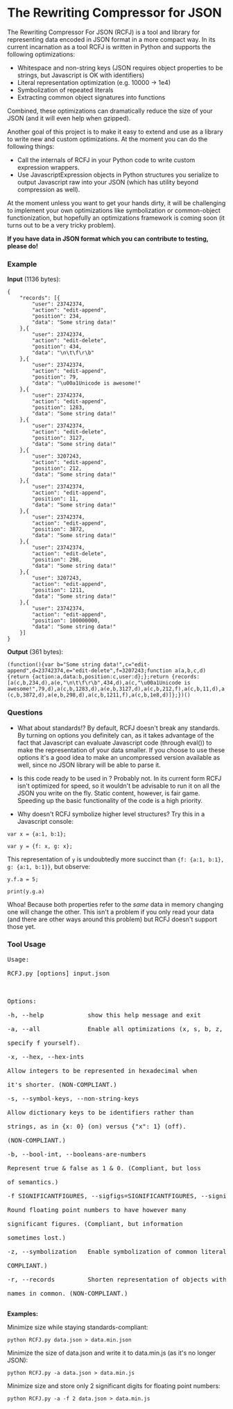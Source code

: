 # The Rewriting Compressor for JSON #

The Rewriting Compressor For JSON (RCFJ) is a tool and library for representing data encoded in JSON format in a more compact way. In its current incarnation as a tool RCFJ is written in Python and supports the following optimizations:
  * Whitespace and non-string keys (JSON requires object properties to be strings, but Javascript is OK with identifiers)
  * Literal representation optimization (e.g. 10000 -> 1e4)
  * Symbolization of repeated literals
  * Extracting common object signatures into functions

Combined, these optimizations can dramatically reduce the size of your JSON (and it will even help when gzipped).

Another goal of this project is to make it easy to extend and use as a library to write new and custom optimizations. At the moment you can do the following things:
  * Call the internals of RCFJ in your Python code to write custom expression wrappers.
  * Use JavascriptExpression objects in Python structures you serialize to output Javascript raw into your JSON (which has utility beyond compression as well).

At the moment unless you want to get your hands dirty, it will be challenging to implement your own optimizations like symbolization or common-object functionization, but hopefully an optimizations framework is coming soon (it turns out to be a very tricky problem).

**If you have data in JSON format which you can contribute to testing, please do!**

### Example ###
**Input** (1136 bytes):
```
{
	"records": [{
		"user": 23742374,
		"action": "edit-append",
		"position": 234,
		"data": "Some string data!"
	},{
		"user": 23742374,
		"action": "edit-delete",
		"position": 434,
		"data": "\n\t\f\r\b"
	},{
		"user": 23742374,
		"action": "edit-append",
		"position": 79,
		"data": "\u00a1Unicode is awesome!"
	},{
		"user": 23742374,
		"action": "edit-append",
		"position": 1283,
		"data": "Some string data!"
	},{
		"user": 23742374,
		"action": "edit-delete",
		"position": 3127,
		"data": "Some string data!"
	},{
		"user": 3207243,
		"action": "edit-append",
		"position": 212,
		"data": "Some string data!"
	},{
		"user": 23742374,
		"action": "edit-append",
		"position": 11,
		"data": "Some string data!"
	},{
		"user": 23742374,
		"action": "edit-append",
		"position": 3872,
		"data": "Some string data!"
	},{
		"user": 23742374,
		"action": "edit-delete",
		"position": 298,
		"data": "Some string data!"
	},{
		"user": 3207243,
		"action": "edit-append",
		"position": 1211,
		"data": "Some string data!"
	},{
		"user": 23742374,
		"action": "edit-append",
		"position": 100000000,
		"data": "Some string data!"
	}]
}
```

**Output** (361 bytes):

`(function(){var b="Some string data!",c="edit-append",d=23742374,e="edit-delete",f=3207243;function a(a,b,c,d){return {action:a,data:b,position:c,user:d};};return {records:[a(c,b,234,d),a(e,"\n\t\f\r\b",434,d),a(c,"\u00a1Unicode is awesome!",79,d),a(c,b,1283,d),a(e,b,3127,d),a(c,b,212,f),a(c,b,11,d),a(c,b,3872,d),a(e,b,298,d),a(c,b,1211,f),a(c,b,1e8,d)]};})()`

### Questions ###
  * What about standards!?
By default, RCFJ doesn't break any standards. By turning on options you definitely can, as it takes advantage of the fact that Javascript can evaluate Javascript code (through eval()) to make the representation of your data smaller. If you choose to use these options it's a good idea to make an uncompressed version available as well, since no JSON library will be able to parse it.

  * Is this code ready to be used in <my web server stack>?
Probably not. In its current form RCFJ isn't optimized for speed, so it wouldn't be advisable to run it on all the JSON you write on the fly. Static content, however, is fair game. Speeding up the basic functionality of the code is a high priority.

  * Why doesn't RCFJ symbolize higher level structures?
Try this in a Javascript console:

`var x = {a:1, b:1};`

`var y = {f: x, g: x};`

This representation of `y` is undoubtedly more succinct than `{f: {a:1, b:1}, g: {a:1, b:1}}`, but observe:

`y.f.a = 5;`

`print(y.g.a)`

Whoa! Because both properties refer to the _same_ data in memory changing one will change the other. This isn't a problem if you only read your data (and there are other ways around this problem) but RCFJ doesn't support those yet.

### Tool Usage ###

<pre>
Usage:<br>
RCFJ.py [options] input.json<br>
<br>
Options:<br>
-h, --help            show this help message and exit<br>
-a, --all             Enable all optimizations (x, s, b, z, r). (You have to<br>
specify f yourself).<br>
-x, --hex, --hex-ints<br>
Allow integers to be represented in hexadecimal when<br>
it's shorter. (NON-COMPLIANT.)<br>
-s, --symbol-keys, --non-string-keys<br>
Allow dictionary keys to be identifiers rather than<br>
strings, as in {x: 0} (on) versus {"x": 1} (off).<br>
(NON-COMPLIANT.)<br>
-b, --bool-int, --booleans-are-numbers<br>
Represent true & false as 1 & 0. (Compliant, but loss<br>
of semantics.)<br>
-f SIGNIFICANTFIGURES, --sigfigs=SIGNIFICANTFIGURES, --significant-figures=SIGNIFICANTFIGURES<br>
Round floating point numbers to have however many<br>
significant figures. (Compliant, but information<br>
sometimes lost.)<br>
-z, --symbolization   Enable symbolization of common literals. (NON-<br>
COMPLIANT.)<br>
-r, --records         Shorten representation of objects with all property<br>
names in common. (NON-COMPLIANT.)<br>
</pre>

**Examples:**

Minimize size while staying standards-compliant:

`python RCFJ.py data.json > data.min.json`

Minimize the size of data.json and write it to data.min.js (as it's no longer JSON):

`python RCFJ.py -a data.json > data.min.js`

Minimize size and store only 2 significant digits for floating point numbers:

`python RCFJ.py -a -f 2 data.json > data.min.js`